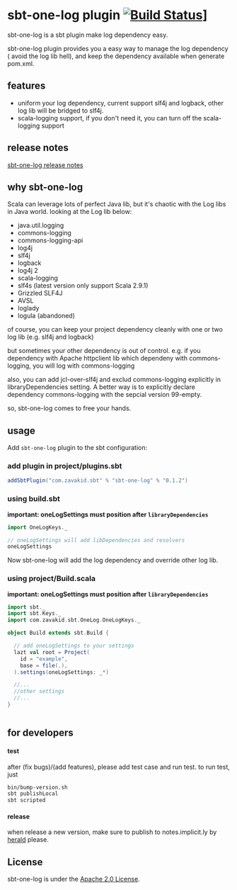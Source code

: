 # sbt-one-log plugin [![Build Status](https://travis-ci.org/CSUG/sbt-one-log.svg?branch=0.1.3.GA)](https://travis-ci.org/CSUG/sbt-one-log)]
sbt-one-log is a sbt plugin make log dependency easy.

sbt-one-log plugin provides you a easy way to manage the log dependency ( avoid the log lib hell), and keep the dependency available when generate pom.xml.

## features
* uniform your log dependency, current support slf4j and logback, other log lib will be bridged to slf4j.
* scala-logging support, if you don't need it, you can turn off the scala-logging support

## release notes
[sbt-one-log release notes](https://github.com/zavakid/sbt-one-log/tree/master/notes)

## why sbt-one-log
Scala can leverage lots of perfect Java lib, but it's chaotic with the Log libs in Java world.
looking at the Log lib below:

* java.util.logging
* commons-logging
* commons-logging-api
* log4j
* slf4j
* logback
* log4j 2
* scala-logging
* slf4s (latest version only support Scala 2.9.1)
* Grizzled SLF4J
* AVSL
* loglady
* logula (abandoned)

of course, you can keep your project dependency cleanly with one or two log lib (e.g. slf4j and logback)

but sometimes your other dependency is out of control. 
e.g. if you dependency with Apache httpclient lib which dependeny with commons-logging, you will log with commons-logging

also, you can add jcl-over-slf4j and exclud commons-logging explicitly in libraryDependencies setting.
A better way is to explicitly declare dependency commons-logging with the sepcial version 99-empty.

so, sbt-one-log comes to free your hands.

## usage 
Add `sbt-one-log` plugin to the sbt configuration:

### add plugin in project/plugins.sbt
```scala
addSbtPlugin("com.zavakid.sbt" % "sbt-one-log" % "0.1.2")
```
### using build.sbt
**important: oneLogSettings must position after `libraryDependencies`**

```scala
import OneLogKeys._

// oneLogSettings will add libDependencies and resolvers
oneLogSettings
```

Now sbt-one-log will add the log dependency and override other log lib.

### using project/Build.scala
**important: oneLogSettings must position after `libraryDependencies`**

```scala
import sbt._
import sbt.Keys._
import com.zavakid.sbt.OneLog.OneLogKeys._

object Build extends sbt.Build {

  // add oneLogSettings to your settings
  lazt val root = Project(
    id = "example",
    base = file(.),
  ).settings(oneLogSettings: _*)

  //... 
  //other settings
  //...
}



```

## for developers

#### test
after (fix bugs)/(add features), please add test case and run test.
to run test, just 
```bash
bin/bump-version.sh
sbt publishLocal
sbt scripted
```

#### release
when release a new version, make sure to publish to notes.implicit.ly by [herald][herald] please.

[herald]: https://github.com/n8han/herald

## License

sbt-one-log is under the [Apache 2.0 License](http://www.apache.org/licenses/LICENSE-2.0.html).
